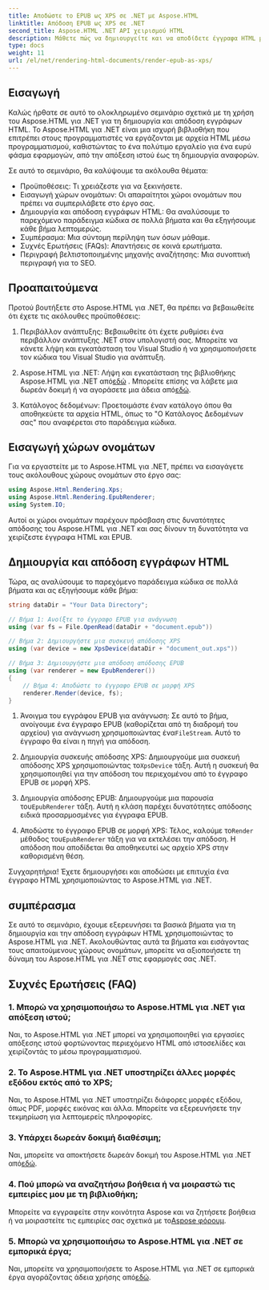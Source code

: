 ```yaml
---
title: Αποδώστε το EPUB ως XPS σε .NET με Aspose.HTML
linktitle: Απόδοση EPUB ως XPS σε .NET
second_title: Aspose.HTML .NET API χειρισμού HTML
description: Μάθετε πώς να δημιουργείτε και να αποδίδετε έγγραφα HTML με το Aspose.HTML για .NET σε αυτό το ολοκληρωμένο σεμινάριο. Βουτήξτε στον κόσμο της χειραγώγησης HTML, της απόξεσης ιστού και πολλά άλλα.
type: docs
weight: 11
url: /el/net/rendering-html-documents/render-epub-as-xps/
---
```


## Εισαγωγή

Καλώς ήρθατε σε αυτό το ολοκληρωμένο σεμινάριο σχετικά με τη χρήση του Aspose.HTML για .NET για τη δημιουργία και απόδοση εγγράφων HTML. Το Aspose.HTML για .NET είναι μια ισχυρή βιβλιοθήκη που επιτρέπει στους προγραμματιστές να εργάζονται με αρχεία HTML μέσω προγραμματισμού, καθιστώντας το ένα πολύτιμο εργαλείο για ένα ευρύ φάσμα εφαρμογών, από την απόξεση ιστού έως τη δημιουργία αναφορών.

Σε αυτό το σεμινάριο, θα καλύψουμε τα ακόλουθα θέματα:
- Προϋποθέσεις: Τι χρειάζεστε για να ξεκινήσετε.
- Εισαγωγή χώρων ονομάτων: Οι απαραίτητοι χώροι ονομάτων που πρέπει να συμπεριλάβετε στο έργο σας.
- Δημιουργία και απόδοση εγγράφων HTML: Θα αναλύσουμε το παρεχόμενο παράδειγμα κώδικα σε πολλά βήματα και θα εξηγήσουμε κάθε βήμα λεπτομερώς.
- Συμπέρασμα: Μια σύντομη περίληψη των όσων μάθαμε.
- Συχνές Ερωτήσεις (FAQs): Απαντήσεις σε κοινά ερωτήματα.
- Περιγραφή βελτιστοποιημένης μηχανής αναζήτησης: Μια συνοπτική περιγραφή για το SEO.

## Προαπαιτούμενα

Προτού βουτήξετε στο Aspose.HTML για .NET, θα πρέπει να βεβαιωθείτε ότι έχετε τις ακόλουθες προϋποθέσεις:

1. Περιβάλλον ανάπτυξης: Βεβαιωθείτε ότι έχετε ρυθμίσει ένα περιβάλλον ανάπτυξης .NET στον υπολογιστή σας. Μπορείτε να κάνετε λήψη και εγκατάσταση του Visual Studio ή να χρησιμοποιήσετε τον κώδικα του Visual Studio για ανάπτυξη.

2.  Aspose.HTML για .NET: Λήψη και εγκατάσταση της βιβλιοθήκης Aspose.HTML για .NET από[εδώ](https://releases.aspose.com/html/net/) . Μπορείτε επίσης να λάβετε μια δωρεάν δοκιμή ή να αγοράσετε μια άδεια από[εδώ](https://purchase.aspose.com/buy).

3. Κατάλογος δεδομένων: Προετοιμάστε έναν κατάλογο όπου θα αποθηκεύετε τα αρχεία HTML, όπως το "Ο Κατάλογος Δεδομένων σας" που αναφέρεται στο παράδειγμα κώδικα.

## Εισαγωγή χώρων ονομάτων

Για να εργαστείτε με το Aspose.HTML για .NET, πρέπει να εισαγάγετε τους ακόλουθους χώρους ονομάτων στο έργο σας:

```csharp
using Aspose.Html.Rendering.Xps;
using Aspose.Html.Rendering.EpubRenderer;
using System.IO;
```

Αυτοί οι χώροι ονομάτων παρέχουν πρόσβαση στις δυνατότητες απόδοσης του Aspose.HTML για .NET και σας δίνουν τη δυνατότητα να χειρίζεστε έγγραφα HTML και EPUB.

## Δημιουργία και απόδοση εγγράφων HTML

Τώρα, ας αναλύσουμε το παρεχόμενο παράδειγμα κώδικα σε πολλά βήματα και ας εξηγήσουμε κάθε βήμα:

```csharp
string dataDir = "Your Data Directory";

// Βήμα 1: Ανοίξτε το έγγραφο EPUB για ανάγνωση
using (var fs = File.OpenRead(dataDir + "document.epub"))

// Βήμα 2: Δημιουργήστε μια συσκευή απόδοσης XPS
using (var device = new XpsDevice(dataDir + "document_out.xps"))

// Βήμα 3: Δημιουργήστε μια απόδοση απόδοσης EPUB
using (var renderer = new EpubRenderer())
{
    // Βήμα 4: Αποδώστε το έγγραφο EPUB σε μορφή XPS
    renderer.Render(device, fs);
}
```

1.  Άνοιγμα του εγγράφου EPUB για ανάγνωση: Σε αυτό το βήμα, ανοίγουμε ένα έγγραφο EPUB (καθορίζεται από τη διαδρομή του αρχείου) για ανάγνωση χρησιμοποιώντας ένα`FileStream`. Αυτό το έγγραφο θα είναι η πηγή για απόδοση.

2.  Δημιουργία συσκευής απόδοσης XPS: Δημιουργούμε μια συσκευή απόδοσης XPS χρησιμοποιώντας το`XpsDevice` τάξη. Αυτή η συσκευή θα χρησιμοποιηθεί για την απόδοση του περιεχομένου από το έγγραφο EPUB σε μορφή XPS.

3.  Δημιουργία απόδοσης EPUB: Δημιουργούμε μια παρουσία του`EpubRenderer` τάξη. Αυτή η κλάση παρέχει δυνατότητες απόδοσης ειδικά προσαρμοσμένες για έγγραφα EPUB.

4.  Αποδώστε το έγγραφο EPUB σε μορφή XPS: Τέλος, καλούμε το`Render` μέθοδος του`EpubRenderer` τάξη για να εκτελέσει την απόδοση. Η απόδοση που αποδίδεται θα αποθηκευτεί ως αρχείο XPS στην καθορισμένη θέση.

Συγχαρητήρια! Έχετε δημιουργήσει και αποδώσει με επιτυχία ένα έγγραφο HTML χρησιμοποιώντας το Aspose.HTML για .NET.

## συμπέρασμα

Σε αυτό το σεμινάριο, έχουμε εξερευνήσει τα βασικά βήματα για τη δημιουργία και την απόδοση εγγράφων HTML χρησιμοποιώντας το Aspose.HTML για .NET. Ακολουθώντας αυτά τα βήματα και εισάγοντας τους απαιτούμενους χώρους ονομάτων, μπορείτε να αξιοποιήσετε τη δύναμη του Aspose.HTML για .NET στις εφαρμογές σας .NET.

## Συχνές Ερωτήσεις (FAQ)

### 1. Μπορώ να χρησιμοποιήσω το Aspose.HTML για .NET για απόξεση ιστού;

Ναι, το Aspose.HTML για .NET μπορεί να χρησιμοποιηθεί για εργασίες απόξεσης ιστού φορτώνοντας περιεχόμενο HTML από ιστοσελίδες και χειρίζοντάς το μέσω προγραμματισμού.

### 2. Το Aspose.HTML για .NET υποστηρίζει άλλες μορφές εξόδου εκτός από το XPS;

Ναι, το Aspose.HTML για .NET υποστηρίζει διάφορες μορφές εξόδου, όπως PDF, μορφές εικόνας και άλλα. Μπορείτε να εξερευνήσετε την τεκμηρίωση για λεπτομερείς πληροφορίες.

### 3. Υπάρχει δωρεάν δοκιμή διαθέσιμη;

 Ναι, μπορείτε να αποκτήσετε δωρεάν δοκιμή του Aspose.HTML για .NET από[εδώ](https://releases.aspose.com/).

### 4. Πού μπορώ να αναζητήσω βοήθεια ή να μοιραστώ τις εμπειρίες μου με τη βιβλιοθήκη;

Μπορείτε να εγγραφείτε στην κοινότητα Aspose και να ζητήσετε βοήθεια ή να μοιραστείτε τις εμπειρίες σας σχετικά με το[Aspose φόρουμ](https://forum.aspose.com/).

### 5. Μπορώ να χρησιμοποιήσω το Aspose.HTML για .NET σε εμπορικά έργα;

 Ναι, μπορείτε να χρησιμοποιήσετε το Aspose.HTML για .NET σε εμπορικά έργα αγοράζοντας άδεια χρήσης από[εδώ](https://purchase.aspose.com/buy).

